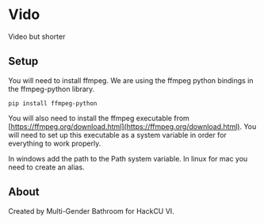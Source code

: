 # Vido
Video but shorter

## Setup
You will need to install ffmpeg. We are using the ffmpeg python bindings in the ffmpeg-python library. 
```
pip install ffmpeg-python
```

You will also need to install the ffmpeg executable from [https://ffmpeg.org/download.html](https://ffmpeg.org/download.html).
You will need to set up this executable as a system variable in order for everything to work properly.

In windows add the path to the Path system variable.
In linux for mac you need to create an alias.

## About
Created by Multi-Gender Bathroom for HackCU VI.
